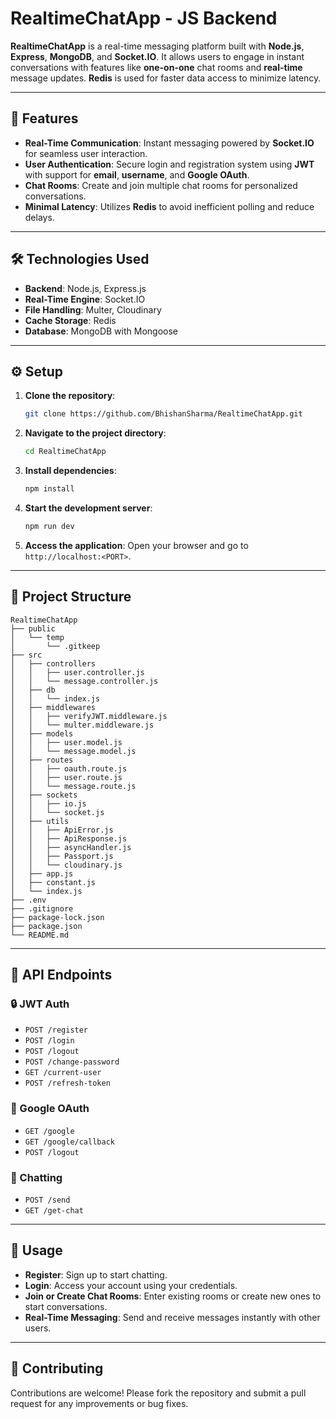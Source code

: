 # RealtimeChatApp - **JS Backend**

**RealtimeChatApp** is a real-time messaging platform built with **Node.js**, **Express**, **MongoDB**, and **Socket.IO**. It allows users to engage in instant conversations with features like **one-on-one** chat rooms and **real-time** message updates. **Redis** is used for faster data access to minimize latency.

---

## 🚀 Features

* **Real-Time Communication**: Instant messaging powered by **Socket.IO** for seamless user interaction.
* **User Authentication**: Secure login and registration system using **JWT** with support for **email**, **username**, and **Google OAuth**.
* **Chat Rooms**: Create and join multiple chat rooms for personalized conversations.
* **Minimal Latency**: Utilizes **Redis** to avoid inefficient polling and reduce delays.

---

## 🛠️ Technologies Used

* **Backend**: Node.js, Express.js
* **Real-Time Engine**: Socket.IO
* **File Handling**: Multer, Cloudinary
* **Cache Storage**: Redis
* **Database**: MongoDB with Mongoose

---

## ⚙️ Setup

1. **Clone the repository**:

   ```bash
   git clone https://github.com/BhishanSharma/RealtimeChatApp.git
   ```
2. **Navigate to the project directory**:

   ```bash
   cd RealtimeChatApp
   ```
3. **Install dependencies**:

   ```bash
   npm install
   ```
4. **Start the development server**:

   ```bash
   npm run dev
   ```
5. **Access the application**:
   Open your browser and go to `http://localhost:<PORT>`.

---

## 📁 Project Structure

```
RealtimeChatApp
├── public
│   └── temp
│       └── .gitkeep
├── src
│   ├── controllers
│   │   ├── user.controller.js
│   │   └── message.controller.js
│   ├── db
│   │   └── index.js
│   ├── middlewares
│   │   ├── verifyJWT.middleware.js
│   │   └── multer.middleware.js
│   ├── models
│   │   ├── user.model.js
│   │   └── message.model.js
│   ├── routes
│   │   ├── oauth.route.js
│   │   ├── user.route.js
│   │   └── message.route.js
│   ├── sockets
│   │   ├── io.js
│   │   └── socket.js
│   ├── utils
│   │   ├── ApiError.js
│   │   ├── ApiResponse.js
│   │   ├── asyncHandler.js
│   │   ├── Passport.js
│   │   └── cloudinary.js
│   ├── app.js
│   ├── constant.js
│   └── index.js
├── .env
├── .gitignore
├── package-lock.json
├── package.json
└── README.md
```

---

## 🔗 API Endpoints

### 🔒 JWT Auth

* `POST /register`
* `POST /login`
* `POST /logout`
* `POST /change-password`
* `GET /current-user`
* `POST /refresh-token`

### 🔐 Google OAuth

* `GET /google`
* `GET /google/callback`
* `POST /logout`

### 💬 Chatting

* `POST /send`
* `GET /get-chat`

---

## 🧪 Usage

* **Register**: Sign up to start chatting.
* **Login**: Access your account using your credentials.
* **Join or Create Chat Rooms**: Enter existing rooms or create new ones to start conversations.
* **Real-Time Messaging**: Send and receive messages instantly with other users.

---

## 🤝 Contributing

Contributions are welcome! Please fork the repository and submit a pull request for any improvements or bug fixes.
